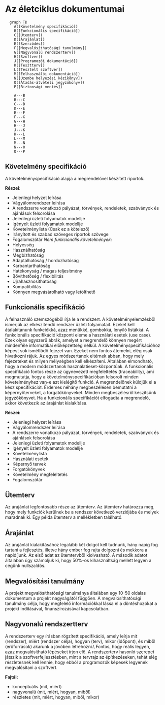 # Az életciklus dokumentumai

```mermaid
  graph TD
    A([Követelmény specifikáció])
    B([Funkcionális specifikáció])
    C([Ütemterv])
    D([Árajánlat])
    E([Szerződés])
    F([Megvalósíthatósági tanulmány])
    G([Nagyvonalú rendszerterv])
    H([Szoftver])
    J([Programozói dokumentáció])
    K([Tesztterv])
    L([Tesztelt szoftver])
    M([Felhasználói dokumentáció])
    N([Üzembe helyezési kézikönyv])
    O([Átadás-átvételi jegyzőkönyv])
    P([Biztonsági mentés])

    A---B
    B---C
    C---D
    D---E
    E---F
    F---G
    G---H
    H---J
    J---K
    K---L
    L---M
    M---N
    N---O
    O---P
```

## Követelmény specifikáció
A követelményspecifikáció alapja a megrendelővel készített riportok.

**Részei:**
- Jelenlegi helyzet leírása
- Vágyálomrendszer leírása
- A rendszerre vonatkozó pályázat, törvények, rendeletek, szabványok és ajánlások felsorolása
- Jelenlegi üzleti folyamatok modellje
- Igényelt üzleti folyamatok modellje
- Követelménylista (Csak ez a kötelező)
- Irányított és szabad szöveges riportok szövege
- Fogalomszótár
*Nem funkcionális követelmények:*
- Helyesség
- Használhatóság
- Megbízhatóság
- Adaptálhatóság / hordozhatóság
- Karbantarthatóság
- Hatékonyság / magas teljesítmény
- Bővíthetőség / flexibilitás
- Újrahasznosíthatóság
- Kompatibilitás
- Könnyen megvásárolható vagy letölthető

## Funkcionális specifikáció 
A felhasználó szemszögéből írja le a rendszert. A követelményelemzésből ismerjük az elkészítendő rendszer üzleti folyamatait. Ezeket kell átalakítanunk funkciókká, azaz menükké, gombokká, lenyíló listákká. A funkcionális specifikáció központi eleme a használati esetek (use case). Ezek olyan egyszerű ábrák, amelyet a megrendelő könnyen megért mindenféle informatikai előképzettség nélkül. A követelményspecifikációhoz képest sok ismétlődő fejezet van. Ezeket nem fontos átemelni, elég csak hivatkozni rájuk. Az egyes módszertanok eltérnek abban, hogy mely fejezeteket és milyen mélységben kell elkészíteni. Általában elmondható, hogy a modern módszertanok használatieset-központúak. A funkcionális specifikáció fontos része az úgynevezett megfeleltetés (traceability), ami megmutatja, hogy a követelményspecifikációban felsorolt minden követelményhez van-e azt kielégítő funkció. A megrendelőnek küldjük el a kész specifikációt. Érdemes néhány megbeszélésen bemutatni a képernyőterveket, a forgatókönyveket. Minden megbeszélésről készítsünk jegyzőkönyvet. Ha a funkcionális specifikációt elfogadta a megrendelő, akkor következik az árajánlat kialakítása.

**Részei:**
- Jelenlegi helyzet leírása
- Vágyálomrendszer leírása
- A rendszerre vonatkozó pályázat, törvények, rendeletek, szabványok és ajánlások felsorolása
- Jelenlegi üzleti folyamatok modellje
- Igényelt üzleti folyamatok modellje
- Követelménylista
- Használati esetek
- Képernyő tervek
- Forgatókönyvek
- Követelmény megfeleltetés
- Fogalomszótár

## Ütemterv
Az árajánlat legfontosabb része az ütemterv. Az ütemterv határozza meg, hogy mely funkciók kerülnek be a rendszer következő verziójába és melyek maradnak ki. Egy példa ütemterv a mellékletben található.

## Árajánlat
Az árajánlat kialakításához legalább két dolgot kell tudnunk, hány napig fog tartani a fejlesztés, illetve hány ember fog rajta dolgozni és mekkora a napidíjunk. 
Az első adat az ütemtervből kiolvasható. A második adatot általában úgy számoljuk ki, hogy 50%-os kihasználtság mellett legyen a cégünk nullszaldós.

## Megvalósítási tanulmány
A projekt megvalósíthatósági tanulmánya általában egy 10-50 oldalas dokumentum a projekt nagyságától függően. A megvalósíthatósági tanulmány célja, hogy megfelelő információkkal lássa el a döntéshozókat a projekt indításával, finanszírozásával kapcsolatban.

## Nagyvonalú rendszertterv
A rendszerterv egy írásban rögzített specifikáció, amely leírja mit (rendszer), miért (rendszer célja), hogyan (terv), mikor (időpont), és miből (erőforrások) akarunk a jövőben létrehozni.\ 
Fontos, hogy reális legyen, azaz megvalósítható lépéseket írjon elő. A rendszerterv hasonló szerepet játszik a szoftverfejlesztésben, mint a tervrajz az építkezéseken, tehát elég részletesnek kell lennie, hogy ebből a programozók képesek legyenek megvalósítani a szoftvert.

**Fajtái:**
- konceptuális (mit, miért)
- nagyvonalú (mit, miért, hogyan, miből)
- részletes (mit, miért, hogyan, miből, mikor)


